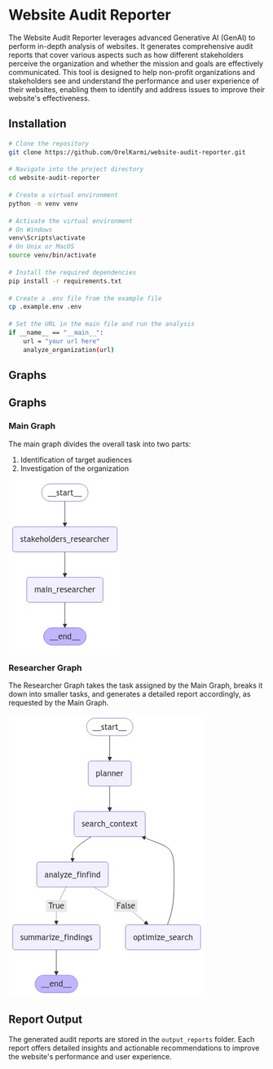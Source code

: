 # Website Audit Reporter

The Website Audit Reporter leverages advanced Generative AI (GenAI) to perform in-depth analysis of websites. It generates comprehensive audit reports that cover various aspects such as how different stakeholders perceive the organization and whether the mission and goals are effectively communicated. This tool is designed to help non-profit organizations and stakeholders see and understand the performance and user experience of their websites, enabling them to identify and address issues to improve their website's effectiveness.

## Installation

```bash
# Clone the repository
git clone https://github.com/OrelKarmi/website-audit-reporter.git

# Navigate into the project directory
cd website-audit-reporter

# Create a virtual environment
python -m venv venv

# Activate the virtual environment
# On Windows
venv\Scripts\activate
# On Unix or MacOS
source venv/bin/activate

# Install the required dependencies
pip install -r requirements.txt

# Create a .env file from the example file
cp .example.env .env

# Set the URL in the main file and run the analysis
if __name__ == "__main__":
    url = "your url here"
    analyze_organization(url)
```

## Graphs

## Graphs

### Main Graph

The main graph divides the overall task into two parts:
1. Identification of target audiences
2. Investigation of the organization

![Main Graph](images/main_graph.png)

### Researcher Graph

The Researcher Graph takes the task assigned by the Main Graph, breaks it down into smaller tasks, and generates a detailed report accordingly, as requested by the Main Graph.

![Researcher Graph](images/researcher_graph.png)


## Report Output

The generated audit reports are stored in the `output_reports` folder. Each report offers detailed insights and actionable recommendations to improve the website's performance and user experience.
